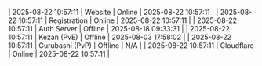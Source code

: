 | 2025-08-22 10:57:11 | Website | Online | 2025-08-22 10:57:11 |
| 2025-08-22 10:57:11 | Registration | Online | 2025-08-22 10:57:11 |
| 2025-08-22 10:57:11 | Auth Server | Offline | 2025-08-18 09:33:31 |
| 2025-08-22 10:57:11 | Kezan (PvE) | Offline | 2025-08-03 17:58:02 |
| 2025-08-22 10:57:11 | Gurubashi (PvP) | Offline | N/A |
| 2025-08-22 10:57:11 | Cloudflare | Online | 2025-08-22 10:57:11 |
